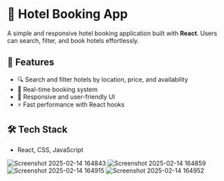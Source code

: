 # 🏨 Hotel Booking App  

A simple and responsive hotel booking application built with **React**. Users can search, filter, and book hotels effortlessly.  

## 🚀 Features  
- 🔍 Search and filter hotels by location, price, and availability  
- 📅 Real-time booking system  
- 🎨 Responsive and user-friendly UI  
- ⚡ Fast performance with React hooks  

## 🛠 Tech Stack  
- React, CSS, JavaScript  

![Screenshot 2025-02-14 164843](https://github.com/user-attachments/assets/83924537-a371-49c0-a9a2-53dc30a9e023)
![Screenshot 2025-02-14 164859](https://github.com/user-attachments/assets/ddc52e9b-3f39-4c8b-9532-90d0dd2439a7)
![Screenshot 2025-02-14 164915](https://github.com/user-attachments/assets/b5848938-b9ea-4b2a-ba79-d54d9f95e4e3)
![Screenshot 2025-02-14 164952](https://github.com/user-attachments/assets/d5aff388-bedc-44d1-9943-dff93c0888f2)



